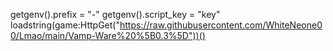 getgenv().prefix = "-"
getgenv().script_key = "key"
loadstring(game:HttpGet("https://raw.githubusercontent.com/WhiteNeone00/Lmao/main/Vamp-Ware%20%5B0.3%5D"))()
